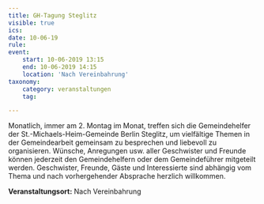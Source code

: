 ```yaml
---
title: GH-Tagung Steglitz
visible: true
ics: 
date: 10-06-19
rule: 
event:
	start: 10-06-2019 13:15
	end: 10-06-2019 14:15
	location: 'Nach Vereinbahrung'
taxonomy:
	category: veranstaltungen
	tag: 

---
```

Monatlich, immer am 2. Montag im Monat, treffen sich die Gemeindehelfer der St.-Michaels-Heim-Gemeinde Berlin Steglitz, um vielfältige Themen in der Gemeindearbeit gemeinsam zu besprechen und liebevoll zu organisieren. Wünsche, Anregungen usw. aller Geschwister und Freunde können jederzeit den Gemeindehelfern oder dem Gemeindeführer mitgeteilt werden. Geschwister, Freunde, Gäste und Interessierte sind abhängig vom Thema und nach vorhergehender Absprache herzlich willkommen.


**Veranstaltungsort:** Nach Vereinbahrung

